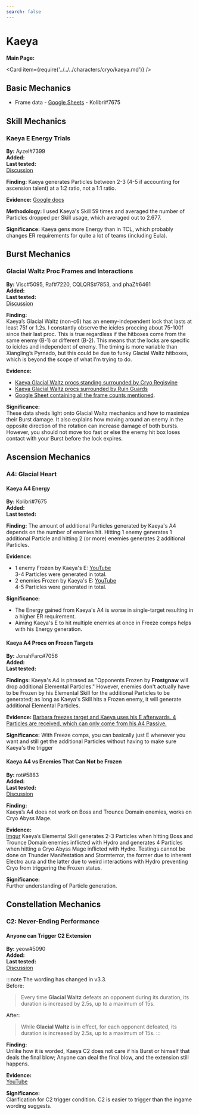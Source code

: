 ```yaml
---
search: false
---
```


# Kaeya

**Main Page:**

<Card item={require('../../../characters/cryo/kaeya.md')} />

## Basic Mechanics

* Frame data - [Google Sheets](https://docs.google.com/spreadsheets/d/11f_FxKhXFpL4EHSfFHPPjhXJvVOTi-FP_R6cqaZ9dwo/edit?usp=sharing) - Kolibri\#7675

## Skill Mechanics

### Kaeya E Energy Trials

**By:** Ayzel\#7399  
**Added:** <Version date="2021-05-22" />  
**Last tested:** <VersionHl date="2021-05-22" />  
[Discussion](https://tickets.deeznuts.moe/ticket-archive/attachments_845440342446571550_845488049831542784_transcript-kaeya-e-energy-trials.html)

**Finding:** Kaeya generates Particles between 2-3 \(4-5 if accounting for ascension talent\) at a 1:2 ratio, not a 1:1 ratio.

**Evidence:** [Google docs](https://docs.google.com/spreadsheets/d/1B9PoD7YlKWPoXBpsIc2fARw9zSml-gWQtSoNd3fr7z8/edit?usp=sharing)

**Methodology:** I used Kaeya's Skill 59 times and averaged the number of Particles dropped per Skill usage, which averaged out to 2.677.

**Significance:** Kaeya gens more Energy than in TCL, which probably changes ER requirements for quite a lot of teams \(including Eula\).

## Burst Mechanics

### Glacial Waltz Proc Frames and Interactions

**By:** Visc\#5095, Raf\#7220, CQLQRS\#7853, and phaZ\#6461  
**Added:** <Version date="2022-01-05" />  
**Last tested:** <VersionHl date="2022-01-05" />  
[Discussion](https://tickets.deeznuts.moe/ticket-archive/attachments_906802193846398977_923113252932710420_transcript-pyronado-and-glacial-waltz-frame-count-vs-cryo-regisvine.html)

**Finding:**  
Kaeya’s Glacial Waltz (non-c6) has an enemy-independent lock that lasts at least 75f or 1.2s. I constantly observe the icicles proccing about 75-100f since their last proc. This is true regardless if the hitboxes come from the same enemy (B-1) or different (B-2). This means that the locks are specific to icicles and independent of enemy. The timing is more variable than Xiangling’s Pyrnado, but this could be due to funky Glacial Waltz hitboxes, which is beyond the scope of what I’m trying to do.

**Evidence:**

* [Kaeya Glacial Waltz procs standing surrounded by Cryo Regisvine](https://m.youtube.com/watch?v=QpaoDEwA1NE)
* [Kaeya Glacial Waltz procs surrounded by Ruin Guards](https://m.youtube.com/watch?v=zdbfwWboedA)
* [Google Sheet containing all the frame counts mentioned](https://docs.google.com/spreadsheets/d/14FzSNVsEFG6wg1oDt49b8vPr_zjmKzRJsAQ2VC71OIc/edit).

**Significance:**  
These data sheds light onto Glacial Waltz mechanics and how to maximize their Burst damage. It also explains how moving around an enemy in the opposite direction of the rotation can increase damage of both bursts. However, you should not move too fast or else the enemy hit box loses contact with your Burst before the lock expires.

## Ascension Mechanics

### A4: Glacial Heart

#### Kaeya A4 Energy

**By:** Kolibri\#7675  
**Added:** <Version date="2021-12-30" />  
**Last tested:** <VersionHl date="2021-12-30" />

**Finding:** The amount of additional Particles generated by Kaeya's A4 depends on the number of enemies hit. Hitting 1 enemy generates 1 additional Particle and hitting 2 (or more) enemies generates 2 additional Particles.

**Evidence:**

* 1 enemy Frozen by Kaeya's E: [YouTube](https://youtu.be/1BB04ufgR6o)  
  3-4 Particles were generated in total.
* 2 enemies Frozen by Kaeya's E: [YouTube](https://youtu.be/nRTbBIqvinY)  
  4-5 Particles were generated in total.

**Significance:**

* The Energy gained from Kaeya's A4 is worse in single-target resulting in a higher ER requirement.
* Aiming Kaeya's E to hit multiple enemies at once in Freeze comps helps with his Energy generation.

#### Kaeya A4 Procs on Frozen Targets

**By:** JonahFarc\#7056  
**Added:** <Version date="2021-04-19" />  
**Last tested:** <VersionHl date="2021-04-19" />

**Findings:** Kaeya's A4 is phrased as "Opponents Frozen by **Frostgnaw** will drop additional Elemental Particles." However, enemies don't actually have to be Frozen by his Elemental Skill for the additional Particles to be generated; as long as Kaeya's Skill hits a Frozen enemy, it will generate additional Elemental Particles.

**Evidence:** [Barbara freezes target and Kaeya uses his E afterwards. 4 Particles are received, which can only come from his A4 Passive.](https://youtu.be/RiTTnpQ44DA)

**Significance:** With Freeze comps, you can basically just E whenever you want and still get the additional Particles without having to make sure Kaeya's the trigger

#### Kaeya A4 vs Enemies That Can Not be Frozen

**By:** rot#5883  
**Added:** <Version date="2022-02-20" />  
**Last tested:** <VersionHl date="2022-02-20" />  
[Discussion](https://tickets.deeznuts.moe/ticket-archive/attachments_945097851195777054_945132041203224607_transcript-kaeya-a4-vs-enemies-that-cant-be-frozen.html)

**Finding:**  
Kaeya’s A4 does not work on Boss and Trounce Domain enemies, works on Cryo Abyss Mage.

**Evidence:**  
[Imgur](https://imgur.com/a/jjqj4A6)
Kaeya’s Elemental Skill generates 2-3 Particles when hitting Boss and Trounce Domain enemies inflicted with Hydro and generates 4 Particles when hitting a Cryo Abyss Mage inflicted with Hydro. Testings cannot be done on Thunder Manifestation and Stormterror, the former due to inherent Electro aura and the latter due to weird interactions with Hydro preventing Cryo from triggering the Frozen status.

**Significance:**  
Further understanding of Particle generation.

## Constellation Mechanics

### C2: Never-Ending Performance

#### Anyone can Trigger C2 Extension

**By:** yeow\#5090  
**Added:** <Version date="2022-07-29" />  
**Last tested:** <VersionHl date="2022-07-29" />  
[Discussion](https://tickets.deeznuts.moe/transcripts/kaeya-c2-anyone-trigger)

:::note
The wording has changed in v3.3.  
Before:
> Every time **Glacial Waltz** defeats an opponent during its duration, its duration is increased by 2.5s, up to a maximum of 15s.

After:  
> While **Glacial Waltz** is in effect, for each opponent defeated, its duration is increased by 2.5s, up to a maximum of 15s.
:::

**Finding:**  
Unlike how it is worded, Kaeya C2 does not care if his Burst or himself that deals the final blow; Anyone can deal the final blow, and the extension still happens.

**Evidence:**  
[YouTube](https://www.youtube.com/watch?v=oVOcNeMFqb0)

**Significance:**  
Clarification for C2 trigger condition. C2 is easier to trigger than the ingame wording suggests.
